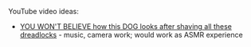 YouTube video ideas:
- [YOU WON'T BELIEVE how this DOG looks after shaving all these dreadlocks](https://www.youtube.com/watch?v=PubOVbj4eVk) - music, camera work; would work as ASMR experience